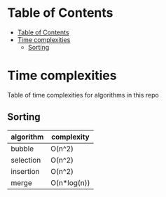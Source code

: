 # Table of Contents

- [Table of Contents](#table-of-contents)
- [Time complexities](#time-complexities)
  - [Sorting](#sorting)

# Time complexities

Table of time complexities for algorithms in this repo

## Sorting

| algorithm | complexity   |
| --------- | ------------ |
| bubble    | O(n^2)       |
| selection | O(n^2)       |
| insertion | O(n^2)       |
| merge     | O(n\*log(n)) |
